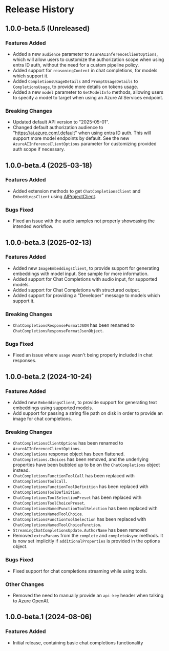 # Release History

## 1.0.0-beta.5 (Unreleased)

### Features Added

- Added a new `audience` parameter to `AzureAIInferenceClientOptions`, which will allow users to customize the authorization scope when using entra ID auth, without the need for a custom pipeline policy.
- Added support for `reasoningContent` in chat completions, for models which support it.
- Added `CompletionsUsageDetails` and `PromptUsageDetails` to `CompletionsUsage`, to provide more details on tokens usage.
- Added a new `model` parameter to `GetModelInfo` methods, allowing users to specify a model to target when using an Azure AI Services endpoint.

### Breaking Changes

- Updated default API version to "2025-05-01".
- Changed default authorization audience to "https://ai.azure.com/.default" when using entra ID auth. This will support more model endpoints by default. See the new `AzureAIInferenceClientOptions` parameter for customizing provided auth scope if necessary.

## 1.0.0-beta.4 (2025-03-18)

### Features Added

- Added extension methods to get `ChatCompletionsClient` and `EmbeddingsClient` using [AIProjectClient](https://learn.microsoft.com/dotnet/api/azure.ai.projects.aiprojectclient?view=azure-dotnet-preview).

### Bugs Fixed

- Fixed an issue with the audio samples not properly showcasing the intended workflow.

## 1.0.0-beta.3 (2025-02-13)

### Features Added

- Added new `ImageEmbeddingsClient`, to provide support for generating embeddings with model input. See sample for more information.
- Added support for Chat Completions with audio input, for supported models.
- Added support for Chat Completions with structured output.
- Added support for providing a "Developer" message to models which support it.

### Breaking Changes

- `ChatCompletionsResponseFormatJSON` has been renamed to `ChatCompletionsResponseFormatJsonObject`.

### Bugs Fixed

- Fixed an issue where `usage` wasn't being properly included in chat responses.

## 1.0.0-beta.2 (2024-10-24)

### Features Added
- Added new `EmbeddingsClient`, to provide support for generating text embeddings using supported models.
- Add support for passing a string file path on disk in order to provide an image for chat completions.

### Breaking Changes
- `ChatCompletionsClientOptions` has been renamed to `AzureAIInferenceClientOptions`.
- `ChatCompletions` response object has been flattened. `ChatCompletions.Choices` has been removed, and the underlying properties have been bubbled up to be on the `ChatCompletions` object instead.
- `ChatCompletionsFunctionToolCall` has been replaced with `ChatCompletionsToolCall`.
- `ChatCompletionsFunctionToolDefinition` has been replaced with `ChatCompletionsToolDefinition`.
- `ChatCompletionsToolSelectionPreset` has been replaced with `ChatCompletionsToolChoicePreset`.
- `ChatCompletionsNamedFunctionToolSelection` has been replaced with `ChatCompletionsNamedToolChoice`.
- `ChatCompletionsFunctionToolSelection` has been replaced with `ChatCompletionsNamedToolChoiceFunction`.
- `StreamingChatCompletionsUpdate.AuthorName` has been removed
- Removed `extraParams` from the `complete` and `completeAsync` methods. It is now set implicitly if `additionalProperties` is provided in the options object.

### Bugs Fixed
- Fixed support for chat completions streaming while using tools.

### Other Changes
- Removed the need to manually provide an `api-key` header when talking to Azure OpenAI.

## 1.0.0-beta.1 (2024-08-06)
### Features Added
- Initial release, containing basic chat completions functionality
